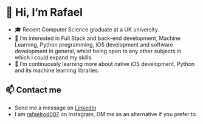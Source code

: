 # 👋 Hi, I’m Rafael
- 🎓 Recent Computer Science graduate at a UK university.
- 👀 I’m interested in Full Stack and back-end development, Machine Learning, Python programming, iOS development and software development in general, whilst being open to any other subjects in which I could expand my skills.
- 🌱 I’m continuously learning more about native iOS development, Python and its machine learning libraries.

## 📫 Contact me
- Send me a message on [LinkedIn](https://www.linkedin.com/in/rdmar)
- I am [rafaelrod007](https://www.instagram.com/rafaelrod007/) on Instagram, DM me as an alternative if you prefer to.

<!---
rrod007/rrod007 is a ✨ special ✨ repository because its `README.md` (this file) appears on your GitHub profile.
You can click the Preview link to take a look at your changes.
--->
